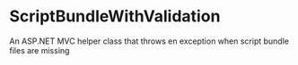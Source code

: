 # ScriptBundleWithValidation
An ASP.NET MVC helper class that throws en exception when script bundle files are missing

